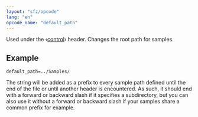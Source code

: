 ```yaml
---
layout: "sfz/opcode"
lang: "en"
opcode_name: "default_path"
---
```

Used under the ‹[control](/headers/control)› header. Changes the root path for
samples.

## Example

```
default_path=../Samples/
```

The string will be added as a prefix to every sample path defined until the end
of the file or until another <control> header is encountered. As such, it should
end with a forward or backward slash if it specifies a subdirectory, but you can
also use it without a forward or backward slash if your samples share a common
prefix for example.